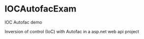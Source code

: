 # IOCAutofacExam
IOC Autofac demo

Inversion of control (IoC) with Autofac in a asp.net web api project
